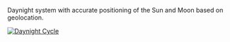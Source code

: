 Daynight system with accurate positioning of the Sun and Moon based on geolocation.

[![Daynight Cycle](http://i.imgur.com/xj2pDwt.png)](https://www.youtube.com/watch?v=gO7rwkbFcgc "Daynight Cycle")
